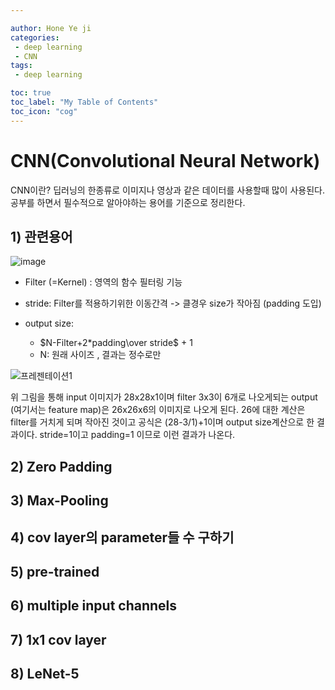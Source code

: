 ```yaml
---

author: Hone Ye ji
categories: 
 - deep learning
 - CNN
tags: 
 - deep learning

toc: true
toc_label: "My Table of Contents"
toc_icon: "cog"
---
```



# CNN(Convolutional Neural Network)
CNN이란? 딥러닝의 한종류로 이미지나 영상과 같은 데이터를 사용할때 많이 사용된다. 공부를 하면서 필수적으로 알아야하는 용어를 기준으로 정리한다.
## 1) 관련용어

![image](https://user-images.githubusercontent.com/45659433/142574822-992c56a2-8e88-4db2-aeb4-d8eb3c920c73.png)

-  Filter (=Kernel) : 영역의 함수 필터링 기능 
- stride: Filter를 적용하기위한 이동간격 -> 클경우 size가 작아짐 (padding 도입)
- output size:

	-  $N-Filter+2*padding\over stride$ + 1 
	- N: 원래 사이즈 , 결과는 정수로만
	
![프레젠테이션1](https://user-images.githubusercontent.com/45659433/142576579-c87b3ddf-7947-4da1-b9f2-1d9a3b1da4bd.png)

위 그림을 통해 input 이미지가 28x28x1이며 filter 3x3이 6개로 나오게되는 output (여기서는 feature map)은 26x26x6의 이미지로 나오게 된다.
26에 대한 계산은 filter를 거치게 되며 작아진 것이고 공식은 (28-3/1)+1이며 output size계산으로 한 결과이다. stride=1이고 padding=1 이므로 이런 결과가 나온다.

## 2) Zero Padding
## 3) Max-Pooling
## 4) cov layer의 parameter들 수 구하기
## 5) pre-trained
## 6) multiple input channels
## 7) 1x1 cov layer
## 8) LeNet-5


<!--stackedit_data:
eyJoaXN0b3J5IjpbLTc5MzAwNDEwMywxNjk2MDEzOTIyLDEyMz
gwMzIzMjEsLTc1NzgwNTYyMF19
-->